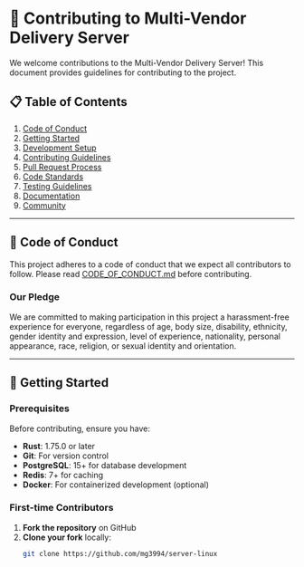 # 🤝 Contributing to Multi-Vendor Delivery Server

We welcome contributions to the Multi-Vendor Delivery Server! This document provides guidelines for contributing to the project.

## 📋 Table of Contents

1. [Code of Conduct](#code-of-conduct)
2. [Getting Started](#getting-started)
3. [Development Setup](#development-setup)
4. [Contributing Guidelines](#contributing-guidelines)
5. [Pull Request Process](#pull-request-process)
6. [Code Standards](#code-standards)
7. [Testing Guidelines](#testing-guidelines)
8. [Documentation](#documentation)
9. [Community](#community)

---

## 📜 Code of Conduct

This project adheres to a code of conduct that we expect all contributors to follow. Please read [CODE_OF_CONDUCT.md](CODE_OF_CONDUCT.md) before contributing.

### Our Pledge

We are committed to making participation in this project a harassment-free experience for everyone, regardless of age, body size, disability, ethnicity, gender identity and expression, level of experience, nationality, personal appearance, race, religion, or sexual identity and orientation.

---

## 🚀 Getting Started

### Prerequisites

Before contributing, ensure you have:

- **Rust**: 1.75.0 or later
- **Git**: For version control
- **PostgreSQL**: 15+ for database development
- **Redis**: 7+ for caching
- **Docker**: For containerized development (optional)

### First-time Contributors

1. **Fork the repository** on GitHub
2. **Clone your fork** locally:
   ```bash
   git clone https://github.com/mg3994/server-linux